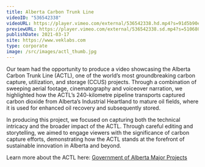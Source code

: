 ```yaml
---
title: Alberta Carbon Trunk Line
videoID: "536542338"
videoURL: https://player.vimeo.com/external/536542338.hd.mp4?s=91d5b90eb8831b4615d579f18508fdddd8bdaa63&profile_id=175
previewURL: https://player.vimeo.com/external/536542338.sd.mp4?s=5106803512b4a350c87ea5b12f367a2260227955&profile_id=165
publishDate: 2021-03-17
site: https://www.veklabs.com
type: corporate
image: /src/images/actl_thumb.jpg
---
```


Our team had the opportunity to produce a video showcasing the Alberta Carbon Trunk Line (ACTL), one of the world’s most groundbreaking carbon capture, utilization, and storage (CCUS) projects. Through a combination of sweeping aerial footage, cinematography and voiceover narration, we highlighted how the ACTL’s 240-kilometre pipeline transports captured carbon dioxide from Alberta’s Industrial Heartland to mature oil fields, where it is used for enhanced oil recovery and subsequently stored.

In producing this project, we focused on capturing both the technical intricacy and the broader impact of the ACTL. Through careful editing and storytelling, we aimed to engage viewers with the significance of carbon capture efforts, demonstrating how the ACTL stands at the forefront of sustainable innovation in Alberta and beyond.

Learn more about the ACTL here: [Government of Alberta Major Projects](https://majorprojects.alberta.ca/details/Alberta-Carbon-Trunk-Line/622)
